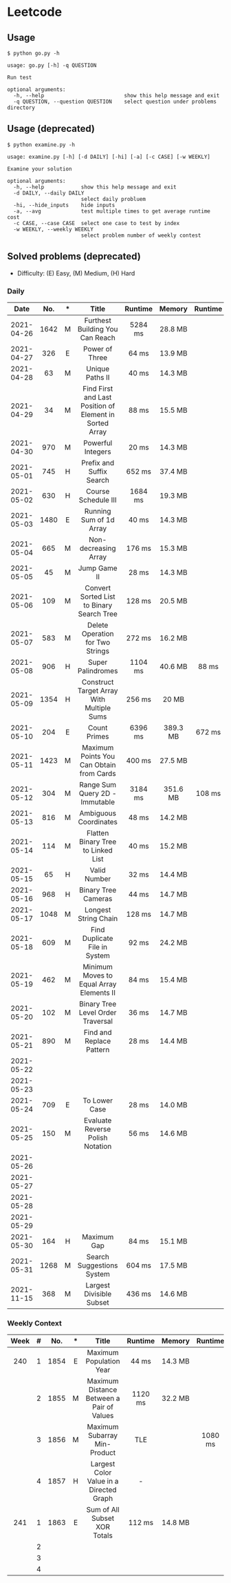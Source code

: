 # Leetcode
## Usage
```shell
$ python go.py -h

usage: go.py [-h] -q QUESTION

Run test

optional arguments:
  -h, --help                          show this help message and exit
  -q QUESTION, --question QUESTION    select question under problems directory

```

## Usage (deprecated)
```shell
$ python examine.py -h

usage: examine.py [-h] [-d DAILY] [-hi] [-a] [-c CASE] [-w WEEKLY]

Examine your solution

optional arguments:
  -h, --help            show this help message and exit
  -d DAILY, --daily DAILY
                        select daily probluem
  -hi, --hide_inputs    hide inputs
  -a, --avg             test multiple times to get average runtime cost
  -c CASE, --case CASE  select one case to test by index
  -w WEEKLY, --weekly WEEKLY
                        select problem number of weekly contest
```

## Solved problems (deprecated)
* Difficulty: (E) Easy, (M) Medium, (H) Hard
### Daily
|Date      |No.  |*   |Title                                                  |Runtime|Memory  |Runtime|Memory  |
|:--------:|:---:|:--:|:-----------------------------------------------------:|:-----:|:------:|:-----:|:------:|
|2021-04-26|1642 |M   |Furthest Building You Can Reach                        |5284 ms|28.8  MB|       |        |
|2021-04-27|326  |E   |Power of Three                                         |64   ms|13.9  MB|       |        |
|2021-04-28|63   |M   |Unique Paths II                                        |40   ms|14.3  MB|       |        |
|2021-04-29|34   |M   |Find First and Last Position of Element in Sorted Array|88   ms|15.5  MB|       |        |
|2021-04-30|970  |M   |Powerful Integers                                      |20   ms|14.3  MB|       |        |
|2021-05-01|745  |H   |Prefix and Suffix Search                               |652  ms|37.4  MB|       |        |
|2021-05-02|630  |H   |Course Schedule III                                    |1684 ms|19.3  MB|       |        |
|2021-05-03|1480 |E   |Running Sum of 1d Array                                |40   ms|14.3  MB|       |        |
|2021-05-04|665  |M   |Non-decreasing Array                                   |176  ms|15.3  MB|       |        |
|2021-05-05|45   |M   |Jump Game II                                           |28   ms|14.3  MB|       |        |
|2021-05-06|109  |M   |Convert Sorted List to Binary Search Tree              |128  ms|20.5  MB|       |        |
|2021-05-07|583  |M   |Delete Operation for Two Strings                       |272  ms|16.2  MB|       |        |
|2021-05-08|906  |H   |Super Palindromes                                      |1104 ms|40.6  MB|88   ms|14.4  MB|
|2021-05-09|1354 |H   |Construct Target Array With Multiple Sums              |256  ms|20    MB|       |        |
|2021-05-10|204  |E   |Count Primes                                           |6396 ms|389.3 MB|672  ms|91.9  MB|
|2021-05-11|1423 |M   |Maximum Points You Can Obtain from Cards               |400  ms|27.5  MB|       |        |
|2021-05-12|304  |M   |Range Sum Query 2D - Immutable                         |3184 ms|351.6 MB|108  ms|17.6  MB|
|2021-05-13|816  |M   |Ambiguous Coordinates                                  |48   ms|14.2  MB|       |        |
|2021-05-14|114  |M   |Flatten Binary Tree to Linked List                     |40   ms|15.2  MB|       |        |
|2021-05-15|65   |H   |Valid Number                                           |32   ms|14.4  MB|       |        |
|2021-05-16|968  |H   |Binary Tree Cameras                                    |44   ms|14.7  MB|       |        |
|2021-05-17|1048 |M   |Longest String Chain                                   |128  ms|14.7  MB|       |        |
|2021-05-18|609  |M   |Find Duplicate File in System                          |92   ms|24.2  MB|       |        |
|2021-05-19|462  |M   |Minimum Moves to Equal Array Elements II               |84   ms|15.4  MB|       |        |
|2021-05-20|102  |M   |Binary Tree Level Order Traversal                      |36   ms|14.7  MB|       |        |
|2021-05-21|890  |M   |Find and Replace Pattern                               |28   ms|14.4  MB|       |        |
|2021-05-22|     |    |                                                       |       |        |       |        |
|2021-05-23|     |    |                                                       |       |        |       |        |
|2021-05-24|709  |E   |To Lower Case                                          |28   ms|14.0  MB|       |        |
|2021-05-25|150  |M   |Evaluate Reverse Polish Notation                       |56   ms|14.6  MB|       |        |
|2021-05-26|     |    |                                                       |       |        |       |        |
|2021-05-27|     |    |                                                       |       |        |       |        |
|2021-05-28|     |    |                                                       |       |        |       |        |
|2021-05-29|     |    |                                                       |       |        |       |        |
|2021-05-30|164  |H   |Maximum Gap                                            |84   ms|15.1  MB|       |        |
|2021-05-31|1268 |M   |Search Suggestions System                              |604  ms|17.5  MB|       |        |
|2021-11-15|368  |M   |Largest Divisible Subset                               |436  ms|14.6  MB|       |        |

### Weekly Context
|Week |#    |No.  |*   |Title                                              |Runtime|Memory  |Runtime|Memory  |
|:---:|:---:|:---:|:--:|:-------------------------------------------------:|:-----:|:------:|:-----:|:------:|
|240  |1    |1854 |E   |Maximum Population Year                            |44   ms|14.3  MB|       |        |
|     |2    |1855 |M   |Maximum Distance Between a Pair of Values          |1120 ms|32.2  MB|       |        |
|     |3    |1856 |M   |Maximum Subarray Min-Product                       |TLE    |        |1080 ms|25.8  MB|
|     |4    |1857 |H   |Largest Color Value in a Directed Graph            |-      |        |       |        |
|241  |1    |1863 |E   |Sum of All Subset XOR Totals                       |112  ms|14.8  MB|       |        |
|     |2    |     |    |                                                   |       |        |       |        |
|     |3    |     |    |                                                   |       |        |       |        |
|     |4    |     |    |                                                   |       |        |       |        |
